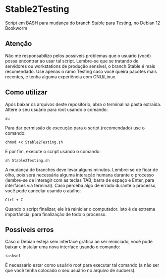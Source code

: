 # Stable2Testing

Script em BASH para mudança do branch Stable para Testing, no Debian 12 Bookworm

## Atenção

Não me responsabilizo pelos possíveis problemas que o usuário (você) possa encontrar ao usar tal script. Lembre-se que se tratando de servidores ou workstations de produção sensível, o branch Stable é mais recomendado. Use apenas o ramo Testing caso você queira pacotes mais recentes, e tenha alguma experiência com GNU/Linux.

## Como utilizar

Após baixar os arquivos deste repositório, abra o terminal na pasta extraída.
Altere o seu usuário para root usando o comando:
```
su
```
Para dar permissão de execução para o script (recomendado) use o comando:
```
chmod +x Stable2Testing.sh
```
E por fim, execute o script usando o comando:
```
sh Stable2Testing.sh
```

A mudança de branches deve levar alguns minutos. Lembre-se de ficar de olho, pois será necessária alguma interação humana durante o processo (lembre-se de interagir com as teclas TAB, barra de espaço e Enter, para interfaces via terminal). Caso perceba algo de errado durante o processo, você pode cancelar usando o atalho:
```
Ctrl + C
```

Quando o script finalizar, ele irá reiniciar o computador. Isto é de extrema importância, para finalização de todo o processo.

## Possíveis erros

Caso o Debian esteja sem interface gráfica ao ser reiniciado, você pode baixar e instalar uma nova interface usando o comando:
```
tasksel
```
É necessário estar como usuário root para executar tal comando (a não ser que você tenha colocado o seu usuário no arquivo de sudoers).
